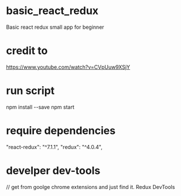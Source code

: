 # basic_react_redux
Basic react redux small app for beginner 

# credit to 
https://www.youtube.com/watch?v=CVpUuw9XSjY

# run script
npm install --save 
npm start

# require dependencies
"react-redux": "^7.1.1",
"redux": "^4.0.4",


# develper dev-tools
// get from goolge chrome extensions and just find it.
Redux DevTools 


